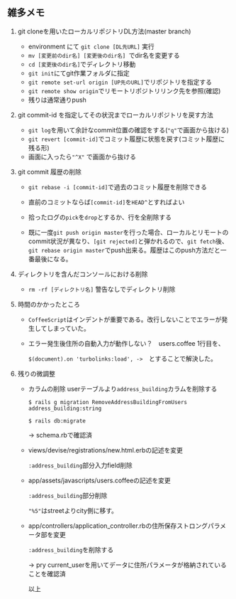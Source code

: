 ## 雑多メモ

1. git cloneを用いたローカルリポジトリDL方法(master branch)
   - environment にて `git clone [DL先URL]` 実行
   - `mv [変更前のdir名] [変更後のdir名] `でdir名を変更する
   - `cd [変更後のdir名]`でディレクトリ移動
   - `git init`にてgit作業フォルダに指定
   - `git remote set-url origin [UP先のURL]`でリポジトリを指定する
   - `git remote show origin`でリモートリポジトリリンク先を参照(確認)
   - 残りは通常通りpush

2. git commit-id を指定してその状況までローカルリポジトリを戻す方法
   - `git log`を用いて余計なcommit位置の確認をする(`"q"`で画面から抜ける)
   - `git revert [commit-id]`でコミット履歴に状態を戻す(コミット履歴に残る形)
   - 画面に入ったら`"^X"` で画面から抜ける

3. git commit 履歴の削除

   - `git rebase -i [commit-id]`で過去のコミット履歴を削除できる

   - 直前のコミットならば`[commit-id]`を`HEAD^`とすればよい

   - 拾ったログの`pick`を`drop`とするか、行を全削除する

   - 既に一度`git push origin master`を行った場合、ローカルとリモートのcommit状況が異なり、`[git rejected]`と弾かれるので、`git fetch`後、`git rebase origin master`でpush出来る。履歴はこのpush方法だと一番最後になる。

     

4. ディレクトリを含んだコンソールにおける削除

   - `rm -rf [ディレクトリ名]` 警告なしでディレクトリ削除

     

5. 時間のかかったところ

   - `CoffeeScript`はインデントが重要である。改行しないことでエラーが発生してしまっていた。

   - エラー発生後住所の自動入力が動作しない？　users.coffee 1行目を、

      `$(document).on 'turbolinks:load', ->`　とすることで解決した。

     

6. 残りの微調整

   - カラムの削除 userテーブルより`address_building`カラムを削除する

     `$ rails g migration RemoveAddressBuildingFromUsers address_building:string`

     `$ rails db:migrate`

     -> schema.rbで確認済

   - views/devise/registrations/new.html.erbの記述を変更

     `:address_building`部分入力field削除

   - app/assets/javascripts/users.coffeeの記述を変更

      `:address_building`部分削除

      `"%5"`はstreetよりcity側に移す。

   - app/controllers/application_controller.rbの住所保存ストロングパラメータ部を変更

      `:address_building`を削除する

     -> pry  current_userを用いてデータに住所パラメータが格納されていることを確認済

     

     以上

     

